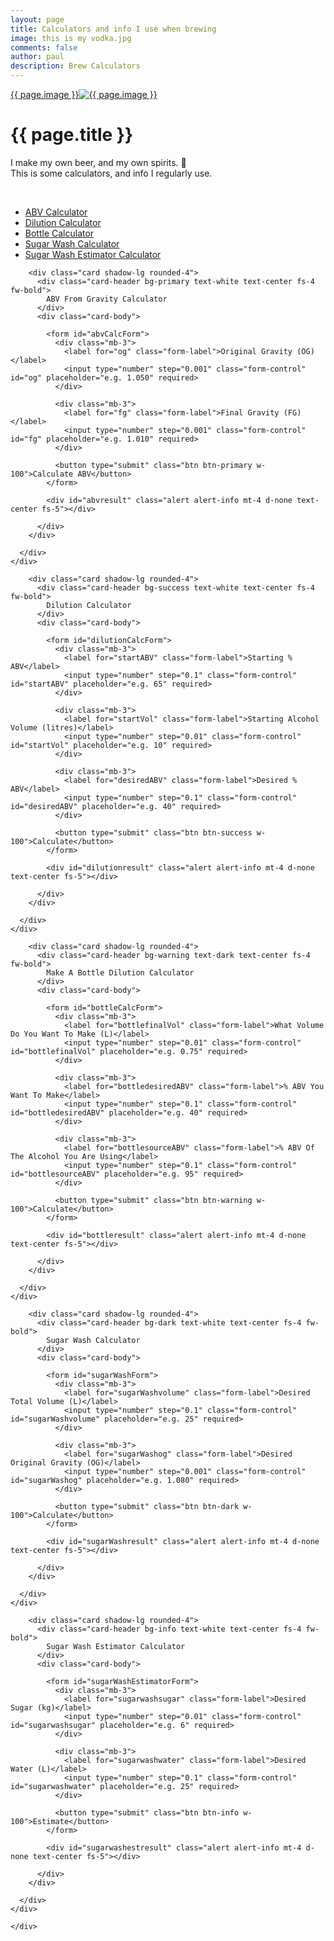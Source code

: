 ```yaml
---
layout: page
title: Calculators and info I use when brewing
image: this is my vodka.jpg
comments: false
author: paul
description: Brew Calculators
---
```

<div class="row w-100 rounded border bg-white d-print-none">
 <a href="javascript:;" data-image="{{ site.url }}{{ site.thumbnails }}{{ page.image }}" rel="lightbox" class="col-md-3 featuredImage m-0 p-0" style="background: url('{{ site.url }}{{ site.thumbnails }}{{ page.image }}') no-repeat center top / cover" >{{ page.image }}<img class="d-none d-print-block" src="{{ site.url }}{{ site.thumbnails }}{{ page.image }}" alt="{{ page.image }}" title="{{ page.image }}" /></a>
 <div class="col-md-9" >
<h1>{{ page.title }}</h1>
<p>
I make my own beer, and my own spirits. 🤣<br />
This is some calculators, and info I regularly use. <br />
</p>
 </div>
</div>
<p>&nbsp; </p>


<div class="row bg-white rounded w-100 p-3 shadow-sm border">
	<div class="col-md-12">


<ul class="list-group list-group-horizontal-xl">
  <li class="list-group-item list-group-item-primary">
    <a href="#abvcalc">ABV Calculator</a>
  </li>
  <li class="list-group-item list-group-item-success">
    <a href="#dilutioncalc">Dilution Calculator</a>
  </li>
  <li class="list-group-item list-group-item-warning">
    <a href="#bottlecalc">Bottle Calculator</a>
  </li>
  <li class="list-group-item list-group-item-dark">
    <a href="#sugarwashcalc">Sugar Wash Calculator</a>
  </li>
  <li class="list-group-item list-group-item-info">
    <a href="#sugarwashestimatorcalc">Sugar Wash Estimator Calculator</a>
  </li>
</ul>

<!-- ABV Calc -->
  <div class="container py-5" id="abvcalc">
    <div class="row justify-content-center">
      <div class="col-md-6">

        <div class="card shadow-lg rounded-4">
          <div class="card-header bg-primary text-white text-center fs-4 fw-bold">
            ABV From Gravity Calculator
          </div>
          <div class="card-body">

            <form id="abvCalcForm">
              <div class="mb-3">
                <label for="og" class="form-label">Original Gravity (OG)</label>
                <input type="number" step="0.001" class="form-control" id="og" placeholder="e.g. 1.050" required>
              </div>

              <div class="mb-3">
                <label for="fg" class="form-label">Final Gravity (FG)</label>
                <input type="number" step="0.001" class="form-control" id="fg" placeholder="e.g. 1.010" required>
              </div>

              <button type="submit" class="btn btn-primary w-100">Calculate ABV</button>
            </form>

            <div id="abvresult" class="alert alert-info mt-4 d-none text-center fs-5"></div>

          </div>
        </div>

      </div>
    </div>
  </div>


<!-- Dilution Calc -->  
  <div class="container py-5" id="dilutioncalc">
    <div class="row justify-content-center">
      <div class="col-md-6">

        <div class="card shadow-lg rounded-4">
          <div class="card-header bg-success text-white text-center fs-4 fw-bold">
            Dilution Calculator
          </div>
          <div class="card-body">

            <form id="dilutionCalcForm">
              <div class="mb-3">
                <label for="startABV" class="form-label">Starting % ABV</label>
                <input type="number" step="0.1" class="form-control" id="startABV" placeholder="e.g. 65" required>
              </div>

              <div class="mb-3">
                <label for="startVol" class="form-label">Starting Alcohol Volume (litres)</label>
                <input type="number" step="0.01" class="form-control" id="startVol" placeholder="e.g. 10" required>
              </div>

              <div class="mb-3">
                <label for="desiredABV" class="form-label">Desired % ABV</label>
                <input type="number" step="0.1" class="form-control" id="desiredABV" placeholder="e.g. 40" required>
              </div>

              <button type="submit" class="btn btn-success w-100">Calculate</button>
            </form>

            <div id="dilutionresult" class="alert alert-info mt-4 d-none text-center fs-5"></div>

          </div>
        </div>

      </div>
    </div>
  </div>


<!-- Make a bottle Calc --> 
  <div class="container py-5" id="bottlecalc">
    <div class="row justify-content-center">
      <div class="col-md-6">

        <div class="card shadow-lg rounded-4">
          <div class="card-header bg-warning text-dark text-center fs-4 fw-bold">
            Make A Bottle Dilution Calculator
          </div>
          <div class="card-body">

            <form id="bottleCalcForm">
              <div class="mb-3">
                <label for="bottlefinalVol" class="form-label">What Volume Do You Want To Make (L)</label>
                <input type="number" step="0.01" class="form-control" id="bottlefinalVol" placeholder="e.g. 0.75" required>
              </div>

              <div class="mb-3">
                <label for="bottledesiredABV" class="form-label">% ABV You Want To Make</label>
                <input type="number" step="0.1" class="form-control" id="bottledesiredABV" placeholder="e.g. 40" required>
              </div>

              <div class="mb-3">
                <label for="bottlesourceABV" class="form-label">% ABV Of The Alcohol You Are Using</label>
                <input type="number" step="0.1" class="form-control" id="bottlesourceABV" placeholder="e.g. 95" required>
              </div>

              <button type="submit" class="btn btn-warning w-100">Calculate</button>
            </form>

            <div id="bottleresult" class="alert alert-info mt-4 d-none text-center fs-5"></div>

          </div>
        </div>

      </div>
    </div>
  </div>

 <!-- Sugar wash Calc -->
  <div class="container py-5" id="sugarwashcalc">
    <div class="row justify-content-center">
      <div class="col-md-6">

        <div class="card shadow-lg rounded-4">
          <div class="card-header bg-dark text-white text-center fs-4 fw-bold">
            Sugar Wash Calculator
          </div>
          <div class="card-body">

            <form id="sugarWashForm">
              <div class="mb-3">
                <label for="sugarWashvolume" class="form-label">Desired Total Volume (L)</label>
                <input type="number" step="0.1" class="form-control" id="sugarWashvolume" placeholder="e.g. 25" required>
              </div>

              <div class="mb-3">
                <label for="sugarWashog" class="form-label">Desired Original Gravity (OG)</label>
                <input type="number" step="0.001" class="form-control" id="sugarWashog" placeholder="e.g. 1.080" required>
              </div>

              <button type="submit" class="btn btn-dark w-100">Calculate</button>
            </form>

            <div id="sugarWashresult" class="alert alert-info mt-4 d-none text-center fs-5"></div>

          </div>
        </div>

      </div>
    </div>
  </div>
	

 <!-- Sugar wash estimator Calc -->
  <div class="container py-5" id="sugarwashestimatorcalc">
    <div class="row justify-content-center">
      <div class="col-md-6">

        <div class="card shadow-lg rounded-4">
          <div class="card-header bg-info text-white text-center fs-4 fw-bold">
            Sugar Wash Estimator Calculator
          </div>
          <div class="card-body">

            <form id="sugarWashEstimatorForm">
              <div class="mb-3">
                <label for="sugarwashsugar" class="form-label">Desired Sugar (kg)</label>
                <input type="number" step="0.01" class="form-control" id="sugarwashsugar" placeholder="e.g. 6" required>
              </div>

              <div class="mb-3">
                <label for="sugarwashwater" class="form-label">Desired Water (L)</label>
                <input type="number" step="0.1" class="form-control" id="sugarwashwater" placeholder="e.g. 25" required>
              </div>

              <button type="submit" class="btn btn-info w-100">Estimate</button>
            </form>

            <div id="sugarwashestresult" class="alert alert-info mt-4 d-none text-center fs-5"></div>

          </div>
        </div>

      </div>
    </div>
  </div>


	</div>
</div>
